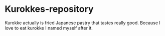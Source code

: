 # Kurokkes-repository
Kurokke actually is fried Japanese pastry that tastes really good.
Because I love to eat kurokke I named myself after it.
